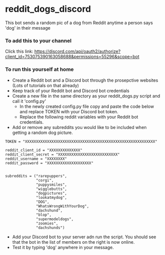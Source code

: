 # reddit_dogs_discord

This bot sends a random pic of a dog from Reddit anytime a person says 'dog' in their message

### To add this to your channel

Click this link:
https://discord.com/api/oauth2/authorize?client_id=753075390163058688&permissions=55296&scope=bot


### To run this yourself at home ###

- Create a Reddit bot and a Discord bot through the prosepctive websites (Lots of tutorials on that already)
- Keep track of your Reddit bot and Discord bot credentials
- Create a new file in the same directory as your reddit_dogs.py script and call it 'config.py' 
  - In the newly created config.py file copy and paste the code below and replace TOKEN with your Discord bot token.
  - Replace the following reddit variables with your Reddit bot credentials.
- Add or remove any subreddits you would like to be included when getting a random dog picture.

```
TOKEN = "XXXXXXXXXXXXXXXXXXXXXXXXXXXXXXXXXXXXXXXXXXXXXXXXXXXXXXXXXXX"

reddit_client_id = "XXXXXXXXXXXXXX"
reddit_client_secret = "XXXXXXXXXXXXXXXXXXXXXXXXXXX"
reddit_username = "XXXXXXXX"
reddit_password = "XXXXXXXXXXXXXXXXXXXX"


subreddits = ("rarepuppers",
              "corgi",
              "puppysmiles",
              "wigglebutts",
              "dogpictures",
              "lookatmydog",
              "DOG",
              "WhatsWrongWithYourDog",
              "dachshund",
              "blop",
              "supermodeldogs",
              "zoomies",
              "dachshunds")
```
              
- Add your Discord bot to your server adn run the script. You should see that the bot in the list of members on the right is now online.
- Test it by typing 'dog' anywhere in your message.

